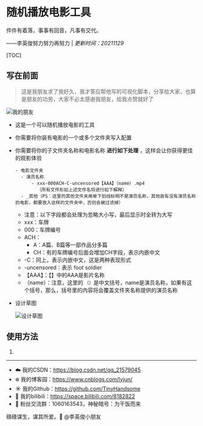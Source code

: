 # 随机播放电影工具

件件有着落，事事有回音，凡事有交代。

——李英俊努力努力再努力 | *更新时间：20211129*

[TOC]

## 写在前面

> 这是我朋友求了我好久，我才答应帮他写的可视化脚本，分享给大家，也算是朋友的功劳，大家不必太感谢我朋友，给我点赞就好了

![我的朋友](https://img-blog.csdnimg.cn/2b3fe42a5c384a059013690f8d1a5333.png)

- 这是一个可以随机播放电影的工具

- 你需要将你装有电影的一个或多个文件夹写入配置

- 你需要将你的子文件夹名称和电影名称 **进行如下处理** ，这样会让你获得更佳的观影体验

  ```
  - 电影文件夹
  	- 演员名称
  		- xxx-000ACH-C-uncensored【AAA】（name）.mp4
  		  （所有文件形如上述文件名将进行如下解释）
  	- _其他（PS：这里的其他文件夹用单下划线标明不是演员名称，其他装有没有演员名称的电影，都要放入这样的文件夹中，否则会被过滤掉）
  ```

  - 注意：以下字段都会处理为忽略大小写，最后显示时全转为大写
  - xxx：车牌
  - 000：车牌编号
  - ACH：
    - A：A篇、B篇等一部作品分多篇
    - CH：有的车牌编号后面会增加CH字段，表示内嵌中文
  - -C：同上，表示内嵌中文，这是两种表现形式
  - -uncensored：表示 foot soldier
  - 【AAA】：【】中的AAA是影片名称
  - （name）：注意，这里的 `（）`是中文括号，name是演员名称，如果有这个括号，那么，括号里的内容将会覆盖文件夹名称提供的演员名称

- 设计草图

  ![设计草图](https://img-blog.csdnimg.cn/fa0bfb4cf80047818e40d0a7656aa3bd.png)

## 使用方法

1. 












------

- :cloud: 我的CSDN：https://blog.csdn.net/qq_21579045
- :snowflake: 我的博客园：https://www.cnblogs.com/lyjun/
- :sunny: 我的Github：https://github.com/TinyHandsome
- :rainbow: 我的bilibili：https://space.bilibili.com/8182822
- :penguin: 粉丝交流群：1060163543，神秘暗号：为干饭而来

碌碌谋生，谋其所爱。:ocean:              @李英俊小朋友

